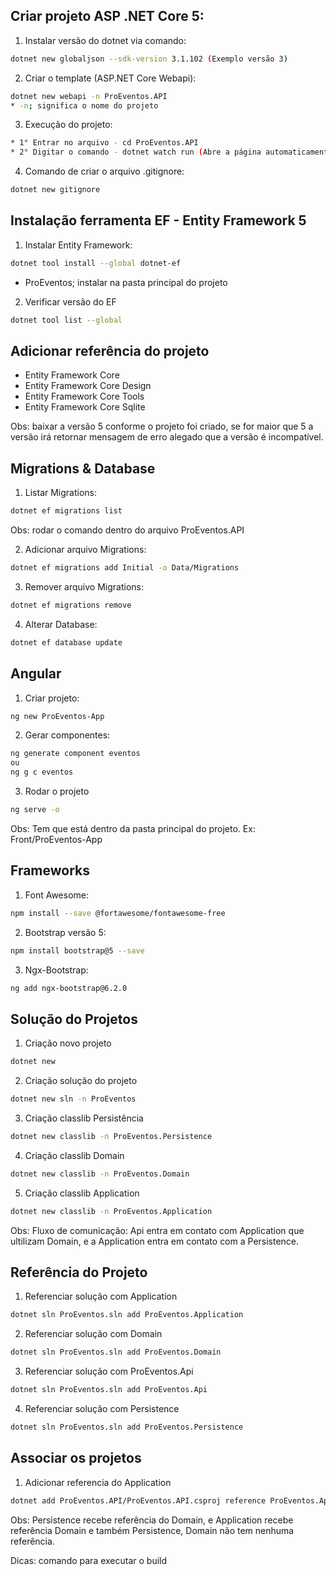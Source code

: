 ## Criar projeto ASP .NET Core 5:

1. Instalar versão do dotnet via comando:
  ```sh
dotnet new globaljson --sdk-version 3.1.102 (Exemplo versão 3)
 ```

2. Criar o template (ASP.NET Core Webapi):
```sh
dotnet new webapi -n ProEventos.API
* -n; significa o nome do projeto
```

3. Execução do projeto:
```sh
* 1° Entrar no arquivo - cd ProEventos.API
* 2° Digitar o comando - dotnet watch run (Abre a página automaticamente do Swagger)
```

4. Comando de criar o arquivo .gitignore:
```sh
dotnet new gitignore
```
## Instalação ferramenta EF - Entity Framework 5

1. Instalar Entity Framework:
```sh
dotnet tool install --global dotnet-ef
```
* ProEventos; instalar na pasta principal do projeto

2. Verificar versão do EF
```sh
dotnet tool list --global
```

## Adicionar referência do projeto
* Entity Framework Core 
* Entity Framework Core Design
* Entity Framework Core Tools
* Entity Framework Core Sqlite

Obs: baixar a versão 5 conforme o projeto foi criado, se for maior que 5 a versão irá retornar mensagem de erro alegado que a versão é incompatível.

## Migrations & Database

1. Listar Migrations:
```sh
dotnet ef migrations list
```
Obs: rodar o comando dentro do arquivo ProEventos.API

2. Adicionar arquivo Migrations:
```sh
dotnet ef migrations add Initial -o Data/Migrations
```

3. Remover arquivo Migrations:
```sh
dotnet ef migrations remove
```
4. Alterar Database:
```sh
dotnet ef database update
```

## Angular 

1. Criar projeto:
```sh
ng new ProEventos-App
```
2. Gerar componentes:
```sh
ng generate component eventos
ou
ng g c eventos
```
3. Rodar o projeto
```sh
ng serve -o
```
Obs: Tem que está dentro da pasta principal do projeto. Ex: Front/ProEventos-App

## Frameworks

1. Font Awesome:
```sh
npm install --save @fortawesome/fontawesome-free
```
2. Bootstrap versão 5:
```sh
npm install bootstrap@5 --save
```
3. Ngx-Bootstrap:
```sh
ng add ngx-bootstrap@6.2.0
```
## Solução do Projetos
1. Criação novo projeto
```sh
dotnet new
```
2. Criação solução do projeto
```sh
dotnet new sln -n ProEventos
```
3. Criação classlib Persistência
```sh
dotnet new classlib -n ProEventos.Persistence
```
4. Criação classlib Domain
```sh
dotnet new classlib -n ProEventos.Domain
```
5. Criação classlib Application
```sh
dotnet new classlib -n ProEventos.Application
```
Obs: Fluxo de comunicação: Api entra em contato com Application que ultilizam Domain, e a Application entra em contato com a Persistence.

## Referência do Projeto

1. Referenciar solução com Application
```sh
dotnet sln ProEventos.sln add ProEventos.Application
```
2. Referenciar solução com Domain
```sh
dotnet sln ProEventos.sln add ProEventos.Domain
```
3. Referenciar solução com ProEventos.Api
```sh
dotnet sln ProEventos.sln add ProEventos.Api
```
4. Referenciar solução com Persistence
```sh
dotnet sln ProEventos.sln add ProEventos.Persistence
```

## Associar os projetos

1. Adicionar referencia do Application
```sh
dotnet add ProEventos.API/ProEventos.API.csproj reference ProEventos.Application
```
Obs: Persistence recebe referência do Domain, e Application recebe referência Domain e também Persistence, Domain não tem nenhuma referência.

Dicas: comando para executar o build

